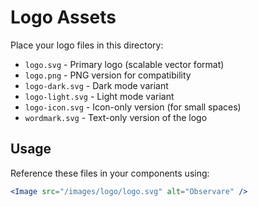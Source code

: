 # Logo Assets

Place your logo files in this directory:

- `logo.svg` - Primary logo (scalable vector format)
- `logo.png` - PNG version for compatibility
- `logo-dark.svg` - Dark mode variant
- `logo-light.svg` - Light mode variant  
- `logo-icon.svg` - Icon-only version (for small spaces)
- `wordmark.svg` - Text-only version of the logo

## Usage

Reference these files in your components using:
```jsx
<Image src="/images/logo/logo.svg" alt="Observare" />
```